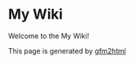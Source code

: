 My Wiki 
=============

Welcome to the My Wiki! 

This page is generated by [gfm2html](https://github.com/xophiix/gfm2html)
